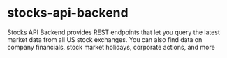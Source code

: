 # stocks-api-backend
Stocks API Backend provides REST endpoints that let you query the latest market data from all US stock exchanges. You can also find data on company financials, stock market holidays, corporate actions, and more
